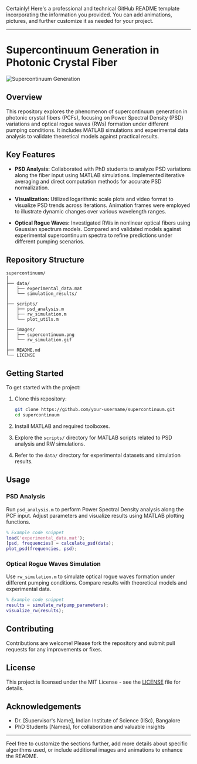 Certainly! Here's a professional and technical GitHub README template incorporating the information you provided. You can add animations, pictures, and further customize it as needed for your project.

---

# Supercontinuum Generation in Photonic Crystal Fiber

![Supercontinuum Generation](images/supercontinuum.png)

## Overview

This repository explores the phenomenon of supercontinuum generation in photonic crystal fibers (PCFs), focusing on Power Spectral Density (PSD) variations and optical rogue waves (RWs) formation under different pumping conditions. It includes MATLAB simulations and experimental data analysis to validate theoretical models against practical results.

## Key Features

- **PSD Analysis:** Collaborated with PhD students to analyze PSD variations along the fiber input using MATLAB simulations. Implemented iterative averaging and direct computation methods for accurate PSD normalization.
  
- **Visualization:** Utilized logarithmic scale plots and video format to visualize PSD trends across iterations. Animation frames were employed to illustrate dynamic changes over various wavelength ranges.

- **Optical Rogue Waves:** Investigated RWs in nonlinear optical fibers using Gaussian spectrum models. Compared and validated models against experimental supercontinuum spectra to refine predictions under different pumping scenarios.

## Repository Structure

```
supercontinuum/
│
├── data/
│   ├── experimental_data.mat
│   └── simulation_results/
│
├── scripts/
│   ├── psd_analysis.m
│   ├── rw_simulation.m
│   └── plot_utils.m
│
├── images/
│   ├── supercontinuum.png
│   └── rw_simulation.gif
│
├── README.md
└── LICENSE
```

## Getting Started

To get started with the project:

1. Clone this repository:
   ```bash
   git clone https://github.com/your-username/supercontinuum.git
   cd supercontinuum
   ```

2. Install MATLAB and required toolboxes.

3. Explore the `scripts/` directory for MATLAB scripts related to PSD analysis and RW simulations.

4. Refer to the `data/` directory for experimental datasets and simulation results.

## Usage

### PSD Analysis

Run `psd_analysis.m` to perform Power Spectral Density analysis along the PCF input. Adjust parameters and visualize results using MATLAB plotting functions.

```matlab
% Example code snippet
load('experimental_data.mat');
[psd, frequencies] = calculate_psd(data);
plot_psd(frequencies, psd);
```

### Optical Rogue Waves Simulation

Use `rw_simulation.m` to simulate optical rogue waves formation under different pumping conditions. Compare results with theoretical models and experimental data.

```matlab
% Example code snippet
results = simulate_rw(pump_parameters);
visualize_rw(results);
```

## Contributing

Contributions are welcome! Please fork the repository and submit pull requests for any improvements or fixes.

## License

This project is licensed under the MIT License - see the [LICENSE](LICENSE) file for details.

## Acknowledgements

- Dr. [Supervisor's Name], Indian Institute of Science (IISc), Bangalore
- PhD Students [Names], for collaboration and valuable insights

---

Feel free to customize the sections further, add more details about specific algorithms used, or include additional images and animations to enhance the README.
